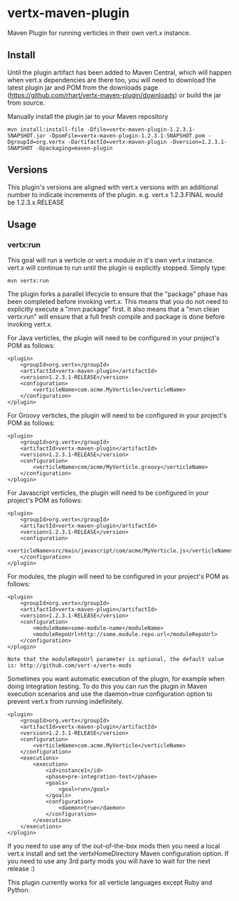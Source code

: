 vertx-maven-plugin
==================

Maven Plugin for running verticles in their own vert.x instance.

Install
-----
Until the plugin artifact has been added to Maven Central, which will happen when vert.x dependencies are there too,
you will need to download the latest plugin jar and POM from the downloads page (https://github.com/rhart/vertx-maven-plugin/downloads) or build the jar from source.

Manually install the plugin jar to your Maven repository

	mvn install:install-file -Dfile=vertx-maven-plugin-1.2.3.1-SNAPSHOT.jar -DpomFile=vertx-maven-plugin-1.2.3.1-SNAPSHOT.pom -DgroupId=org.vertx -DartifactId=vertx-maven-plugin -Dversion=1.2.3.1-SNAPSHOT -Dpackaging=maven-plugin

Versions
--------

This plugin's versions are aligned with vert.x versions with an additional number to indicate increments of the plugin.
e.g. vert.x 1.2.3.FINAL would be 1.2.3.x.RELEASE

Usage
-----

### vertx:run

This goal will run a verticle or vert.x module in it's own vert.x instance.  vert.x will continue to run until the plugin is explicitly stopped.  Simply type:

	mvn vertx:run
	
The plugin forks a parallel lifecycle to ensure that the "package" phase has been completed before invoking 
vert.x. This means that you do not need to explicitly execute a "mvn package" first. It also means that a 
"mvn clean vertx:run" will ensure that a full fresh compile and package is done before invoking vert.x.  
	
For Java verticles, the plugin will need to be configured in your project's POM as follows:

	<plugin>
		<groupId>org.vertx</groupId>
		<artifactId>vertx-maven-plugin</artifactId>
		<version>1.2.3.1-RELEASE</version>
		<configuration>
			<verticleName>com.acme.MyVerticle</verticleName>
		</configuration>
	</plugin>  
	
For Groovy verticles, the plugin will need to be configured in your project's POM as follows:

	<plugin>
		<groupId>org.vertx</groupId>
		<artifactId>vertx-maven-plugin</artifactId>
		<version>1.2.3.1-RELEASE</version>
		<configuration>
			<verticleName>com/acme/MyVerticle.groovy</verticleName>
		</configuration>
	</plugin>  
	
For Javascript verticles, the plugin will need to be configured in your project's POM as follows:

	<plugin>
		<groupId>org.vertx</groupId>
		<artifactId>vertx-maven-plugin</artifactId>
		<version>1.2.3.1-RELEASE</version>
		<configuration>
			<verticleName>src/main/javascript/com/acme/MyVerticle.js</verticleName>
		</configuration>
	</plugin>  

For modules, the plugin will need to be configured in your project's POM as follows:

	<plugin>
		<groupId>org.vertx</groupId>
		<artifactId>vertx-maven-plugin</artifactId>
		<version>1.2.3.1-RELEASE</version>
		<configuration>
			<moduleName>some-module-name</moduleName>
			<moduleRepoUrl>http://some.module.repo.url</moduleRepoUrl>
		</configuration>
	</plugin>  

	Note that the moduleRepoUrl parameter is optional, the default value is: http://github.com/vert-x/vertx-mods
	
Sometimes you want automatic execution of the plugin, for example when doing integration testing.
To do this you can run the plugin in Maven execution scenarios and use the daemon=true configuration option to prevent vert.x from running indefinitely.

	<plugin>
		<groupId>org.vertx</groupId>
		<artifactId>vertx-maven-plugin</artifactId>
		<version>1.2.3.1-RELEASE</version>
		<configuration>
			<verticleName>com.acme.MyVerticle</verticleName>
		</configuration>
		<executions>
			<execution>
				<id>instance1</id>
				<phase>pre-integration-test</phase>
				<goals>
					<goal>run</goal>
				</goals>
				<configuration>
					<daemon>true</daemon>
				</configuration>
			</execution>
		</executions>
	</plugin> 

If you need to use any of the out-of-the-box mods then you need a local vert.x install and set the vertxHomeDirectory Maven configuration option. If you need to use any 3rd party mods you will have to wait for the next release :)


This plugin currently works for all verticle languages except Ruby and Python.



	